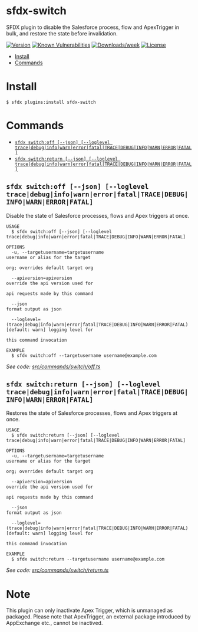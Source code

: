 sfdx-switch
===========

SFDX plugin to disable the Salesforce process, flow and ApexTrigger in bulk, and restore the state before invalidation.

[![Version](https://img.shields.io/npm/v/sfdx-switch.svg)](https://npmjs.org/package/sfdx-switch)
[![Known Vulnerabilities](https://snyk.io/test/github/shinchit/sfdx-switch/badge.svg)](https://snyk.io/test/github/shinchit/sfdx-switch)
[![Downloads/week](https://img.shields.io/npm/dw/sfdx-switch.svg)](https://npmjs.org/package/sfdx-switch)
[![License](https://img.shields.io/npm/l/sfdx-switch.svg)](https://github.com/shinchit/sfdx-switch/blob/main/package.json)

<!-- toc -->
* [Install](#install)
* [Commands](#commands)
<!-- tocstop -->
# Install
<!-- install -->
```sh-session
$ sfdx plugins:install sfdx-switch
```
<!-- usagestop -->
# Commands
<!-- commands -->
* [`sfdx switch:off [--json] [--loglevel trace|debug|info|warn|error|fatal|TRACE|DEBUG|INFO|WARN|ERROR|FATAL]`](#sfdx-switchoff---json---loglevel-tracedebuginfowarnerrorfataltracedebuginfowarnerrorfatal)
* [`sfdx switch:return [--json] [--loglevel trace|debug|info|warn|error|fatal|TRACE|DEBUG|INFO|WARN|ERROR|FATAL]`](#sfdx-switchreturn---json---loglevel-tracedebuginfowarnerrorfataltracedebuginfowarnerrorfatal)

## `sfdx switch:off [--json] [--loglevel trace|debug|info|warn|error|fatal|TRACE|DEBUG|INFO|WARN|ERROR|FATAL]`

Disable the state of Salesforce processes, flows and Apex triggers at once.

```
USAGE
  $ sfdx switch:off [--json] [--loglevel trace|debug|info|warn|error|fatal|TRACE|DEBUG|INFO|WARN|ERROR|FATAL]

OPTIONS
  -u, --targetusername=targetusername                                               username or alias for the target
                                                                                    org; overrides default target org

  --apiversion=apiversion                                                           override the api version used for
                                                                                    api requests made by this command

  --json                                                                            format output as json

  --loglevel=(trace|debug|info|warn|error|fatal|TRACE|DEBUG|INFO|WARN|ERROR|FATAL)  [default: warn] logging level for
                                                                                    this command invocation

EXAMPLE
  $ sfdx switch:off --targetusername username@example.com
```

_See code: [src/commands/switch/off.ts](https://github.com/shinchit/sfdx-switch/blob/v1.0.2/src/commands/switch/off.ts)_

## `sfdx switch:return [--json] [--loglevel trace|debug|info|warn|error|fatal|TRACE|DEBUG|INFO|WARN|ERROR|FATAL]`

Restores the state of Salesforce processes, flows and Apex triggers at once.

```
USAGE
  $ sfdx switch:return [--json] [--loglevel trace|debug|info|warn|error|fatal|TRACE|DEBUG|INFO|WARN|ERROR|FATAL]

OPTIONS
  -u, --targetusername=targetusername                                               username or alias for the target
                                                                                    org; overrides default target org

  --apiversion=apiversion                                                           override the api version used for
                                                                                    api requests made by this command

  --json                                                                            format output as json

  --loglevel=(trace|debug|info|warn|error|fatal|TRACE|DEBUG|INFO|WARN|ERROR|FATAL)  [default: warn] logging level for
                                                                                    this command invocation

EXAMPLE
  $ sfdx switch:return --targetusername username@example.com
```

_See code: [src/commands/switch/return.ts](https://github.com/shinchit/sfdx-switch/blob/v1.0.2/src/commands/switch/return.ts)_
<!-- commandsstop -->

# Note

This plugin can only inactivate Apex Trigger, which is unmanaged as packaged. Please note that ApexTrigger, an external package introduced by AppExchange etc., cannot be inactived.
